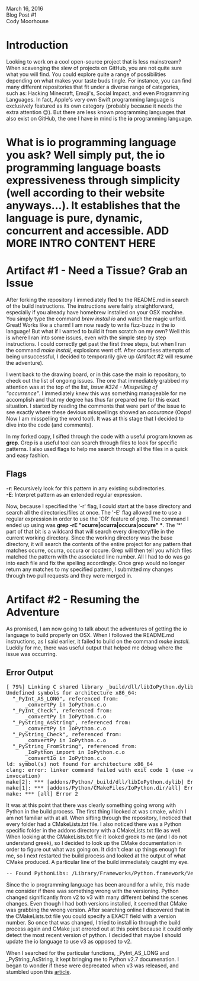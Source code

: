 March 16, 2016 <br>
Blog Post #1 <br>
Cody Moorhouse <br>


Introduction
============

Looking to work on a cool open-source project that is less mainstream? When
scavenging the slew of projects on GitHub, you are not quite sure what you
will find. You could explore quite a range of possibilities depending on what
makes your taste buds tingle. For instance, you can find many different
repositories that fit under a diverse range of categories, such as: Hacking
Minecraft, Emoji's, Social Impact, and even Programming Languages. In fact,
Apple's very own Swift programming language is exclusively featured as its own
category (probably because it needs the extra attention :wink:). But there are
less known programming languages that also exist on GitHub, the one I have in
mind is the <b>io</b> programming language.

What is io programming language you ask? Well simply put, the io programming
language boasts expressiveness through simplicity (well according to their
website anyways...). It establishes that the language is pure, dynamic,
concurrent and accessible.
ADD MORE INTRO CONTENT HERE
===========================

Artifact #1 - Need a Tissue? Grab an Issue 
==========================================
After forking the repository I immediately fled to the README.md in search of
the build instructions. The instructions were fairly straightforward,
especially if you already have homebrew installed on your OSX machine. You
simply type the command <i>brew install io</i> and watch the magic
unfold. Great! Works like a charm! I am now ready to write fizz-buzz in the io
language! But what if I wanted to build it from scratch on my own? Well this
is where I ran into some issues, even with the simple step by step
instructions. I could correctly get past the first three steps, but when I ran
the command <i>make install</i>, explosions went off. After countless attempts
of being unsuccessful, I decided to temporarily give up (Artifact #2 will
resume the adventure). 

I went back to the drawing board, or in this case the main io repository, to
check out the list of ongoing issues. The one that immediately grabbed my
attention was at the top of the list, <i>Issue #324 - Misspelling of
"occurrence"</i>. I immediately knew this was something manageable for me
accomplish and that my degree has thus far prepared me for this exact
situation. I started by reading the comments that were part of the issue to
see exactly where these devious misspellings showed an <i>occurance</i> (Oops!
Now I am misspelling the word too!). It was at this stage that I decided to
dive into the code (and comments).

In my forked copy, I sifted through the code with a useful program known as
<b>grep</b>. Grep is a useful tool can search through files to look for
specific patterns. I also used flags to help me search through all the files
in a quick and easy fashion. 

Flags
-----
<b>-r</b>: Recursively look for this pattern in any existing
	   subdirectories.<br>
<b>-E</B>: Interpret pattern as an extended regular expression. 

Now, because I specified the '-r' flag, I could start at the base directory
and search all the directories/files at once. The '-E' flag allowed me to use
a regular expression in order to use the 'OR' feature of grep. The command I
ended up using was <b>grep -rE "ocurre|ocurra|occura|occure" \*</b>. The '\*'
part of that bit is a wildcard that will search every directory/file in the
current working directory. Since the working directory was the base directory,
it will search the contents of the entire project for any pattern that matches
ocurre, ocurra, occura or occure. Grep will then tell you which files matched
the pattern with the associated line number. All I had to do was go into each
file and fix the spelling accordingly. Once grep would no longer return any
matches to my specified pattern, I submitted my changes through two pull
requests and they were merged in.

Artifact #2 - Resuming the Adventure
====================================
As promised, I am now going to talk about the adventures of getting the io
language to build properly on OSX. When I followed the README.md instructions,
as I said earlier, it failed to build on the command <i>make
install</i>. Luckily for me, there was useful output that helped me debug
where the issue was occurring. 

Error Output
------------
<pre>
[ 79%] Linking C shared library _build/dll/libIoPython.dylib
Undefined symbols for architecture x86_64:
  "_PyInt_AS_LONG", referenced from:
      _convertPy in IoPython.c.o
  "_PyInt_Check", referenced from:
      _convertPy in IoPython.c.o
  "_PyString_AsString", referenced from:
      _convertPy in IoPython.c.o
  "_PyString_Check", referenced from:
      _convertPy in IoPython.c.o
  "_PyString_FromString", referenced from:
      _IoPython_import in IoPython.c.o
      _convertIo in IoPython.c.o
ld: symbol(s) not found for architecture x86_64
clang: error: linker command failed with exit code 1 (use -v to see
invocation)
make[2]: *** [addons/Python/_build/dll/libIoPython.dylib] Error 1
make[1]: *** [addons/Python/CMakeFiles/IoPython.dir/all] Error 2
make: *** [all] Error 2
</pre>

It was at this point that there was clearly something going wrong with Python in the build process. The first thing I looked at was cmake, which I am not familiar with at all. When sifting through the repository, I noticed that every folder had a CMakeLists.txt file. I also noticed there was a Python specific folder in the addons directory with a CMakeLists.txt file as well. When looking at the CMakeLists.txt file it looked greek to me (and I do not understand greek), so I decided to look up the CMake documentation in order to figure out what was going on. It didn't clear up things enough for me, so I next restarted the build process and looked at the output of what CMake produced. A particular line of the build immediately caught my eye.
<pre>
-- Found PythonLibs: /Library/Frameworks/Python.framework/Versions/3.5/lib/libpython3.5m.dylib (found version "3.5.1") 
</pre>
Since the io programming language has been around for a while, this made me consider if there was something wrong with the versioning. Python changed significantly from v2 to v3 with many different behind the scenes changes. Even though I had both versions installed, it seemed that CMake was grabbing the wrong version. After searching online I discovered that in the CMakeLists.txt file you could specify a EXACT field with a version number. So once that was changed, I tried to install io through the build process again and CMake just errored out at this point because it could only detect the most recent version of python. I decided that maybe I should update the io language to use v3 as opposed to v2. 

When I searched for the particular functions, _PyInt_AS_LONG and _PyString_AsString, it kept bringing me to Python v2.7 documenation. I began to wonder if these were deprecated when v3 was released, and stumbled upon this [article](https://docs.python.org/3/howto/cporting.html).
